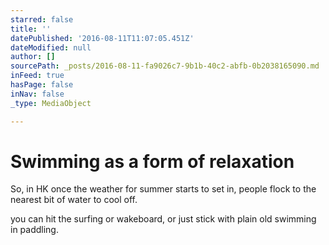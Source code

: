 ```yaml
---
starred: false
title: ''
datePublished: '2016-08-11T11:07:05.451Z'
dateModified: null
author: []
sourcePath: _posts/2016-08-11-fa9026c7-9b1b-40c2-abfb-0b2038165090.md
inFeed: true
hasPage: false
inNav: false
_type: MediaObject

---
```

# Swimming as a form of relaxation

So, in HK once the weather for summer starts to set in, people flock to the nearest bit of water to cool off.

you can hit the surfing or wakeboard, or just stick with plain old swimming in paddling.
